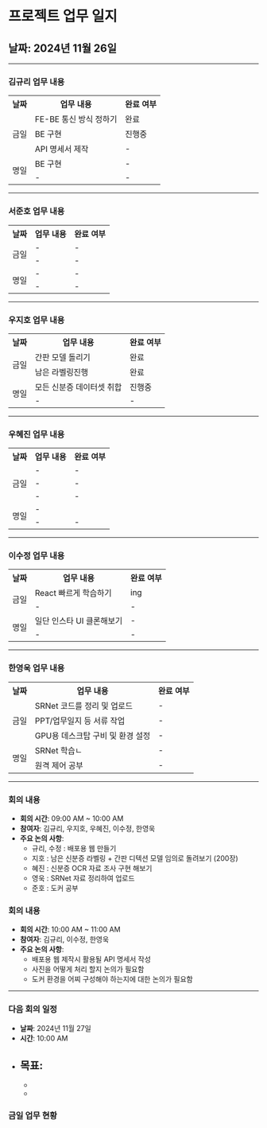# 프로젝트 업무 일지

## 날짜: 2024년 11월 26일

---

### 김규리 업무 내용

<div align="center">

<table>
  <tr>
    <th>날짜</th>
    <th>업무 내용</th>
    <th>완료 여부</th>
  </tr>
  <tr>
    <td rowspan="3">금일</td>
    <td>FE-BE 통신 방식 정하기</td>
    <td>완료</td>
  </tr>
  <tr>
    <td>BE 구현</td>
    <td>진행중</td>
  </tr>
  <tr>
    <td>API 명세서 제작</td>
    <td>-</td>
  </tr>
  <tr>
    <td rowspan="2">명일</td>
    <td>BE 구현</td>
    <td>-</td>
  </tr>
  <tr>
    <td>-</td>
    <td>-</td>
  </tr>
</table>

</div>

---

### 서준호 업무 내용

<div align="center">

<table>
  <tr>
    <th>날짜</th>
    <th>업무 내용</th>
    <th>완료 여부</th>
  </tr>
  <tr>
    <td rowspan="2">금일</td>
    <td>-</td>
    <td>-</td>
  </tr>
  <tr>
    <td>-</td>
    <td>-</td>
  </tr>
  <tr>
    <td rowspan="2">명일</td>
    <td>-</td>
    <td>-</td>
  </tr>
  <tr>
    <td>-</td>
    <td>-</td>
  </tr>
</table>

</div>

---

### 우지호 업무 내용

<div align="center">

<table>
  <tr>
    <th>날짜</th>
    <th>업무 내용</th>
    <th>완료 여부</th>
  </tr>
  <tr>
    <td rowspan="2">금일</td>
    <td>간판 모델 돌리기</td>
    <td>완료</td>
  </tr>
  <tr>
    <td>남은 라벨링진행</td>
    <td>완료</td>
  </tr>
  <tr>
    <td rowspan="2">명일</td>
    <td>모든 신분증 데이터셋 취합</td>
    <td>진행중</td>
  </tr>
  <tr>
    <td>-</td>
    <td>-</td>
  </tr>
</table>

</div>

---

### 우혜진 업무 내용

<div align="center">

<table>
  <tr>
    <th>날짜</th>
    <th>업무 내용</th>
    <th>완료 여부</th>
  </tr>
  <tr>
    <td rowspan="3">금일</td>
    <td>-</td>
    <td>-</td>
  </tr>
  <tr>
    <td>-</td>
    <td>-</td>
  </tr>
  <tr>
    <td>-</td>
    <td>-</td>
  </tr>
  <tr>
    <td rowspan="2">명일</td>
    <td>-</td>
    <td></td>
  </tr>
  <tr>
    <td>-</td>
    <td>-</td>
  </tr>
</table>

</div>

---

### 이수정 업무 내용

<div align="center">

<table>
  <tr>
    <th>날짜</th>
    <th>업무 내용</th>
    <th>완료 여부</th>
  </tr>
  <tr>
    <td rowspan="2">금일</td>
    <td>React 빠르게 학습하기</td>
    <td>ing</td>
  </tr>
  <tr>
    <td>-</td>
    <td>-</td>
  </tr>
  <tr>
    <td rowspan="2">명일</td>
    <td>일단 인스타 UI 클론해보기</td>
    <td>-</td>
  </tr>
  <tr>
    <td>-</td>
    <td>-</td>
  </tr>
</table>

</div>

---

### 한영욱 업무 내용

<div align="center">

<table>
  <tr>
    <th>날짜</th>
    <th>업무 내용</th>
    <th>완료 여부</th>
  </tr>
  <tr>
    <td rowspan="3">금일</td>
    <td>SRNet 코드를 정리 및 업로드</td>
    <td>-</td>
  </tr>
  <tr>
    <td>PPT/업무일지 등 서류 작업</td>
    <td>-</td>
  </tr>
  <tr>
    <td>GPU용 데스크탑 구비 및 환경 설정</td>
    <td>-</td>
  </tr>
  <tr>
    <td rowspan="2">명일</td>
    <td>SRNet 학습ㄴ</td>
    <td>-</td>
  </tr>
  <tr>
    <td>원격 제어 공부</td>
    <td>-</td>
  </tr>
</table>

</div>

---

### 회의 내용

- **회의 시간**: 09:00 AM ~ 10:00 AM
- **참여자**: 김규리, 우지호, 우혜진, 이수정, 한영욱
- **주요 논의 사항**:
  - 규리, 수정 : 배포용 웹 만들기 
  - 지호 : 남은 신분증 라벨링 + 간판 디텍션 모델 임의로 돌려보기 (200장)
  - 혜진 : 신분증 OCR 자료 조사 구현 해보기
  - 영욱 : SRNet 자료 정리하여 업로드
  - 준호 : 도커 공부




### 회의 내용

- **회의 시간**: 10:00 AM ~ 11:00 AM
- **참여자**: 김규리, 이수정, 한영욱
- **주요 논의 사항**:
  - 배포용 웹 제작시 활용될 API 명세서 작성
  - 사진을 어떻게 처리 할지 논의가 필요함
  - 도커 환경을 어찌 구성해야 하는지에 대한 논의가 필요함



---

### 다음 회의 일정

- **날짜**: 2024년 11월 27일
- **시간**: 10:00 AM
- **목표**:
  - 
  - 
  - 


### 금일 업무 현황

